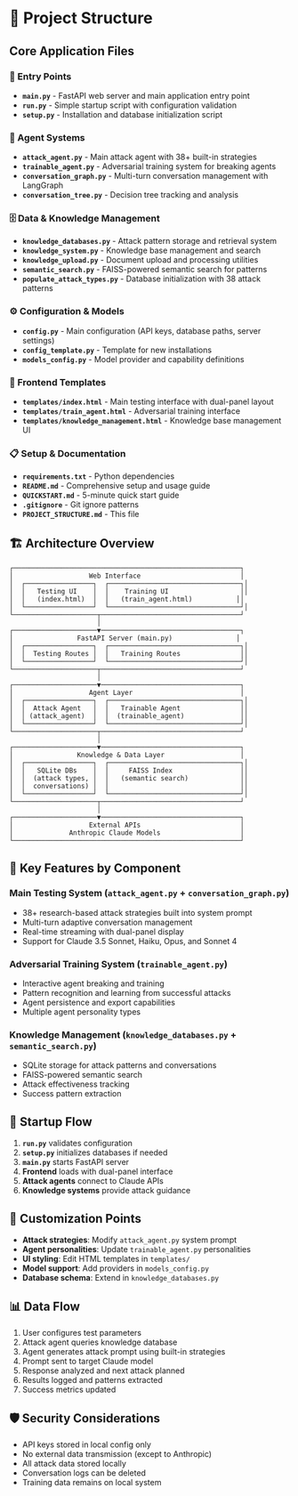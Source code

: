 # 📂 Project Structure

## Core Application Files

### 🚀 Entry Points
- **`main.py`** - FastAPI web server and main application entry point
- **`run.py`** - Simple startup script with configuration validation
- **`setup.py`** - Installation and database initialization script

### 🤖 Agent Systems
- **`attack_agent.py`** - Main attack agent with 38+ built-in strategies
- **`trainable_agent.py`** - Adversarial training system for breaking agents
- **`conversation_graph.py`** - Multi-turn conversation management with LangGraph
- **`conversation_tree.py`** - Decision tree tracking and analysis

### 🗄️ Data & Knowledge Management
- **`knowledge_databases.py`** - Attack pattern storage and retrieval system
- **`knowledge_system.py`** - Knowledge base management and search
- **`knowledge_upload.py`** - Document upload and processing utilities
- **`semantic_search.py`** - FAISS-powered semantic search for patterns
- **`populate_attack_types.py`** - Database initialization with 38 attack patterns

### ⚙️ Configuration & Models
- **`config.py`** - Main configuration (API keys, database paths, server settings)
- **`config_template.py`** - Template for new installations
- **`models_config.py`** - Model provider and capability definitions

### 🎨 Frontend Templates
- **`templates/index.html`** - Main testing interface with dual-panel layout
- **`templates/train_agent.html`** - Adversarial training interface
- **`templates/knowledge_management.html`** - Knowledge base management UI

### 📋 Setup & Documentation
- **`requirements.txt`** - Python dependencies
- **`README.md`** - Comprehensive setup and usage guide
- **`QUICKSTART.md`** - 5-minute quick start guide
- **`.gitignore`** - Git ignore patterns
- **`PROJECT_STRUCTURE.md`** - This file

## 🏗️ Architecture Overview

```
┌─────────────────────────────────────────────────────────┐
│                   Web Interface                         │
│  ┌─────────────────┐  ┌─────────────────────────────────┐│
│  │   Testing UI    │  │    Training UI                  ││
│  │   (index.html)  │  │   (train_agent.html)           ││
│  └─────────────────┘  └─────────────────────────────────┘│
└─────────────────────┬───────────────────────────────────┘
                      │
┌─────────────────────▼───────────────────────────────────┐
│                FastAPI Server (main.py)                │
│  ┌─────────────────┐  ┌─────────────────────────────────┐│
│  │  Testing Routes │  │   Training Routes               ││
│  └─────────────────┘  └─────────────────────────────────┘│
└─────────────────────┬───────────────────────────────────┘
                      │
┌─────────────────────▼───────────────────────────────────┐
│                   Agent Layer                           │
│  ┌─────────────────┐  ┌─────────────────────────────────┐│
│  │  Attack Agent   │  │   Trainable Agent               ││
│  │ (attack_agent)  │  │  (trainable_agent)              ││
│  └─────────────────┘  └─────────────────────────────────┘│
└─────────────────────┬───────────────────────────────────┘
                      │
┌─────────────────────▼───────────────────────────────────┐
│                Knowledge & Data Layer                   │
│  ┌─────────────────┐  ┌─────────────────────────────────┐│
│  │   SQLite DBs    │  │     FAISS Index                 ││
│  │  (attack types, │  │   (semantic search)             ││
│  │  conversations) │  │                                 ││
│  └─────────────────┘  └─────────────────────────────────┘│
└─────────────────────┬───────────────────────────────────┘
                      │
┌─────────────────────▼───────────────────────────────────┐
│                   External APIs                         │
│              Anthropic Claude Models                    │
└─────────────────────────────────────────────────────────┘
```

## 🎯 Key Features by Component

### Main Testing System (`attack_agent.py` + `conversation_graph.py`)
- 38+ research-based attack strategies built into system prompt
- Multi-turn adaptive conversation management
- Real-time streaming with dual-panel display
- Support for Claude 3.5 Sonnet, Haiku, Opus, and Sonnet 4

### Adversarial Training System (`trainable_agent.py`)
- Interactive agent breaking and training
- Pattern recognition and learning from successful attacks
- Agent persistence and export capabilities
- Multiple agent personality types

### Knowledge Management (`knowledge_databases.py` + `semantic_search.py`)
- SQLite storage for attack patterns and conversations
- FAISS-powered semantic search
- Attack effectiveness tracking
- Success pattern extraction

## 🚦 Startup Flow

1. **`run.py`** validates configuration
2. **`setup.py`** initializes databases if needed
3. **`main.py`** starts FastAPI server
4. **Frontend** loads with dual-panel interface
5. **Attack agents** connect to Claude APIs
6. **Knowledge systems** provide attack guidance

## 🔧 Customization Points

- **Attack strategies**: Modify `attack_agent.py` system prompt
- **Agent personalities**: Update `trainable_agent.py` personalities
- **UI styling**: Edit HTML templates in `templates/`
- **Model support**: Add providers in `models_config.py`
- **Database schema**: Extend in `knowledge_databases.py`

## 📊 Data Flow

1. User configures test parameters
2. Attack agent queries knowledge database
3. Agent generates attack prompt using built-in strategies
4. Prompt sent to target Claude model
5. Response analyzed and next attack planned
6. Results logged and patterns extracted
7. Success metrics updated

## 🛡️ Security Considerations

- API keys stored in local config only
- No external data transmission (except to Anthropic)
- All attack data stored locally
- Conversation logs can be deleted
- Training data remains on local system